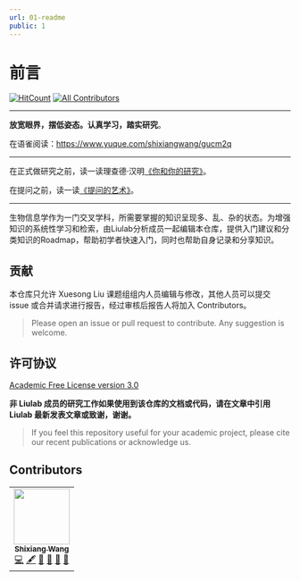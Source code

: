 ```yaml
---
url: 01-readme
public: 1
---
```


# 前言

<!-- ALL-CONTRIBUTORS-BADGE:START - Do not remove or modify this section -->
[![HitCount](http://hits.dwyl.io/XSLiuLab/XSLab-docs.svg)](http://hits.dwyl.io/XSLiuLab/XSLab-docs)
[![All Contributors](https://img.shields.io/badge/all_contributors-1-orange.svg?style=flat-square)](#contributors-)
<!-- ALL-CONTRIBUTORS-BADGE:END -->


***

**放宽眼界，摆低姿态。认真学习，踏实研究**。

在语雀阅读：<https://www.yuque.com/shixiangwang/gucm2q>

***

在正式做研究之前，读一读理查德·汉明[《你和你的研究》](http://www.ruanyifeng.com/blog/2016/04/you-and-your-research.html)。

在提问之前，读一读[《提问的艺术》](https://www.oschina.net/question/124879_45870)。

***

生物信息学作为一门交叉学科，所需要掌握的知识呈现多、乱、杂的状态。为增强知识的系统性学习和检索，由Liulab分析成员一起编辑本仓库，提供入门建议和分类知识的Roadmap，帮助初学者快速入门，同时也帮助自身记录和分享知识。


## 贡献

本仓库只允许 Xuesong Liu 课题组组内人员编辑与修改，其他人员可以提交 issue 或合并请求进行报告，经过审核后报告人将加入 Contributors。

> Please open an issue or pull request to contribute. Any suggestion is welcome.

## 许可协议

[Academic Free License version 3.0](https://opensource.org/licenses/AFL-3.0)

**非 Liulab 成员的研究工作如果使用到该仓库的文档或代码，请在文章中引用 Liulab 最新发表文章或致谢，谢谢。**

> If you feel this repository useful for your academic project, please cite our recent publications or acknowledge us.

## Contributors


<!-- ALL-CONTRIBUTORS-LIST:START - Do not remove or modify this section -->
<!-- prettier-ignore-start -->
<!-- markdownlint-disable -->
<table>
  <tr>
    <td align="center"><a href="https://shixiangwang.github.io/"><img src="https://avatars1.githubusercontent.com/u/25057508?v=4" width="100px;" alt=""/><br /><sub><b>Shixiang Wang</b></sub></a><br /><a href="https://github.com/XSLiuLab/XSLab-docs/commits?author=ShixiangWang" title="Code">💻</a> <a href="#content-ShixiangWang" title="Content">🖋</a> <a href="https://github.com/XSLiuLab/XSLab-docs/commits?author=ShixiangWang" title="Documentation">📖</a> <a href="#design-ShixiangWang" title="Design">🎨</a> <a href="#ideas-ShixiangWang" title="Ideas, Planning, & Feedback">🤔</a> <a href="#maintenance-ShixiangWang" title="Maintenance">🚧</a></td>
  </tr>
</table>

<!-- markdownlint-enable -->
<!-- prettier-ignore-end -->
<!-- ALL-CONTRIBUTORS-LIST:END -->